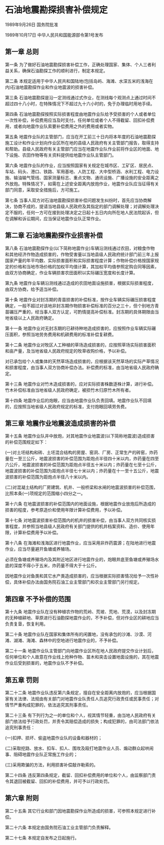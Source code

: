 # 石油地震勘探损害补偿规定

1989年9月26日 国务院批准　

1989年10月17日 中华人民共和国能源部令第1号发布　

<!-- INFO END -->

## 第一章 总则

第一条 为了做好石油地震勘探损害补偿工作，正确处理国家、集体、个人三者利益关系，确保石油勘探工作的顺利进行，制定本规定。

第二条 本规定适用于中华人民共和国陆地(包括岛屿、海滩、水深五米的浅海在内)石油地震勘探作业和作业地震波的损害补偿。

第三条 石油地震勘探是沿一定测线通过式作业，在测线每个观测点上通过时间不超过四十八小时，在特殊情况下不超过九十六小时的，免于办理临时用地手续。

第四条 石油地震勘探按照实际损害程度由地震作业队给予受损害的个人或者单位一次性补偿，补偿费用应当及时支付。任何单位或者个人不得截留、回扣补偿费用，或者向地震作业队索要补偿费用之外的费用或者实物。

第五条 地震作业队的主管部门，应当在开工前三十日内将本年度的石油地震勘探施工设计和作业计划向作业区所在地的县级人民政府有关主管部门报告，取得支持和帮助。县级人民政府有关主管部门应当在地震作业队作业前将作业区的地面、地下设施、农田作物等有关资料提供给地震作业队主管部门。

第六条 地震作业队的作业，应当按照国家有关规定在城市区、工矿区、居民点、车站、码头、港口、铁路、军用基地、人防工程、大中型桥涵、水利工程、电力设施、输油输气管线、国家测量标志、重点文物、通讯设施、广播设施的安全距离之外放炮。特殊情况下，如需在上述安全距离内放炮作业，地震作业队应当征得有关部门同意，采取安全措施后，方可施工。

第七条 当事人双方对石油地震勘探损害补偿问题发生纠纷时，首先应当协商解决，协商不成的，提请当地县级人民政府及其指定的部门调解处理；对调解处理决定不服的，任何一方可在接到处理决定之日起十五日内向所在地人民法院起诉，但在调解和诉讼期间，应当保证地震作业队正常作业。

## 第二章 石油地震勘探作业损害补偿

第八条 石油地震勘探作业(以下简称地震作业)车辆沿测线通过农田，对粮食作物和其他经济作物造成损害的，作物受害量以当地县级人民政府统计部门前三年上报国家产量的年平均数、实际损害面积和实际损害程度计算；作物补偿价格按国家规定的价格和当地市场价格的加权平均值计算，其加权平均值参照定购合同等因素，由双方协商确定，作业车辆损害农田面积以实际碾压宽度和长度计算。

第九条 地震作业车辆沿测线通过造成的农田地面设施损害，根据实际损害程度，由双方协商，给予适当补偿。

第十条 地震作业对封冻期的青苗损害的补偿标准，按作业车辆实际碾压损害程度确定，一般不超过对该地非封冻期作物损害补偿标准的百分之三十，但个别地方青苗碾压严重的，经当事人双方认定，可酌情提高补偿标准。封冻期的具体期限由当地省级以上人民政府确定。

第十一条 地震作业对无封冻期的已耕待种地造成损害的，应按照作业车辆实际碾压面积，参照当地劳务费用和机耕费用的标准补偿复耕费。

第十二条 地震作业对牧区人工种植的草场造成损害的，应按照草场实际损害面积和亩产量，及当地省级人民政府规定的牧草收购价格，予以补偿。

对已承包给个人或集体的天然草场造成损害的，应根据该天然草场的实际产草情况和损害程度，由当事人双方协商补偿办法。补偿费的标准，由当地省级人民政府确定。

第十三条 地震作业对竹木造成损害的，应对实际损害株数逐株计算，进行补偿。竹木补偿标准由当地省级人民政府确定，被损竹木归原竹木所有者。

第十四条 地震作业后的炮眼，应当由地震作业队负责回填。地震作业队不回填的，应按照当地省级人民政府规定的标准，支付炮眼回填劳务费。

## 第三章 地震作业地震波造成损害的补偿

第十五条 地震作业队井中放炮，对其地震作业地震波(以下简称地震波)造成损害的补偿范围规定如下：

(一)对土坯结构和砖、土坯混合结构的房屋、窑洞、厂房、正常生产的砖窑，炸药量在一至三公斤，地震波损害的补偿范围为距炮点半径四十米以内，炸药量在四至六公斤，地震波损害的补偿范围为距炮点半径五十米以内；炸药量在七至十公斤，地震波损害的补偿范围为距炮点半径七十米以内；炸药量在十一至十五公斤，地震波损害的补偿范围为距炮点半径八十米以内。

(二)对混凝土结构的厂房建筑、机井、一般桥梁和水闸的地震波损害的补偿范围，比照本条(一)项规定的范围缩小四分之一。

第十六条 在地震波损害的补偿范围内的地面设施，根据地震作业放炮后所造成的损害的程度，参考原造价和使用年限计算补偿费用，予以补偿。

第十七条 对地震波损害补偿范围内的机井的损害补偿，由当事人双方共同核实损害程度，并参照当地县级人民政府有关部门提供的机井档案资料、造价、使用年限，计算补偿费用予以补偿。

第十八条 在海滩和浅海区进行地震作业，应当采用非炸药震源；在陆地进行地震作业，应当尽量避开鱼塘或养殖场。

必须在鱼塘或养殖场内及其附近地区进行地震作业的，炮眼井底至鱼塘或养殖场水底的深度不得小于五米，炸药量不得大于十公斤。

因地震作业对鱼类和其它水产类造成损害的，应当根据实际损害情况给予一次性补偿，具体补偿办法由国务院石油工业主管部门和农业主管部门另行规定。

## 第四章 不予补偿的范围

第十九条 地震作业队在没有种植农作物的荒岭、荒坡、荒地、荒漠，以及封冻期的无种植耕地、草原进行石油勘探地震作业的，不予补偿，但对作业区的耕地应当负责复垦，恢复利用。

第二十条 地震作业队在国家和集体所有的闲置地，没有承包的沙滩、沙漠、河滩、湖滩、海滩、森林中的空地进行地震作业的，不予补偿。

第二十一条 地震作业队主管部门向地震作业区所在地人民政府提交作业计划后，任何单位和个人故意在作业线上抢种作物、苗木和突击设置地面设施的，其在地震作业后受到损害的，地震作业队不予补偿。

## 第五章 罚则

第二十二条 地震作业队违反第六条规定，擅自在安全距离内放炮的，应当根据国家有关法律、法规由有关部门对地震作业队责任人员追究行政责任或民事责任；对情节严重构成犯罪的，依法追究其刑事责任。

第二十三条 有下列行为之一的单位和个人，视其情节轻重，由当地人民政府有关部门依法给予行政处罚，并责令其赔偿造成的损失；构成犯罪的，由司法部门依法追究刑事责任：

(一)扣押、损坏、偷盗地震作业队的设备和器材的；

(二)采取挖路、放水、扣车、扣人、围攻及殴打地震作业人员、煽动群众起哄闹事、阻碍地震作业队正常施工作业的；

(三)采用欺骗的方法，利用损害补偿敲诈勒索的。

第二十四条 违反第四条规定，截留、回扣补偿费用的单位和个人，由监察部门责令其退回被截留、回扣的补偿费用，并可予以行政处罚。

## 第六章 附则

第二十五条 其它行业和部门因地震勘探作业所造成的损害，可参照本规定进行补偿。

第二十六条 本规定由国务院石油工业主管部门负责解释。

第二十七条 本规定自发布之日起施行。